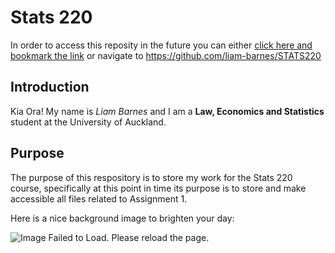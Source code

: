 # Stats 220

In order to access this reposity in the future you can either [click here and bookmark the link](https://github.com/liam-barnes/STATS220) or navigate to <https://github.com/liam-barnes/STATS220> 

## Introduction
Kia Ora!
My name is *Liam Barnes* and I am a **Law, Economics and Statistics** student at the University of Auckland.

## Purpose
The purpose of this respository is to store my work for the Stats 220 course, specifically at this point in time its purpose is to store and make accessible all files related to Assignment 1.

Here is a nice background image to brighten your day:

![Image Failed to Load. Please reload the page.](https://images.pexels.com/photos/68147/waterfall-thac-dray-nur-buon-me-thuot-daklak-68147.jpeg?auto=compress&cs=tinysrgb&dpr=1&w=500)
